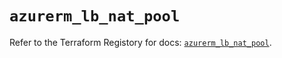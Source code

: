 # `azurerm_lb_nat_pool`

Refer to the Terraform Registory for docs: [`azurerm_lb_nat_pool`](https://www.terraform.io/docs/providers/azurerm/r/lb_nat_pool).

